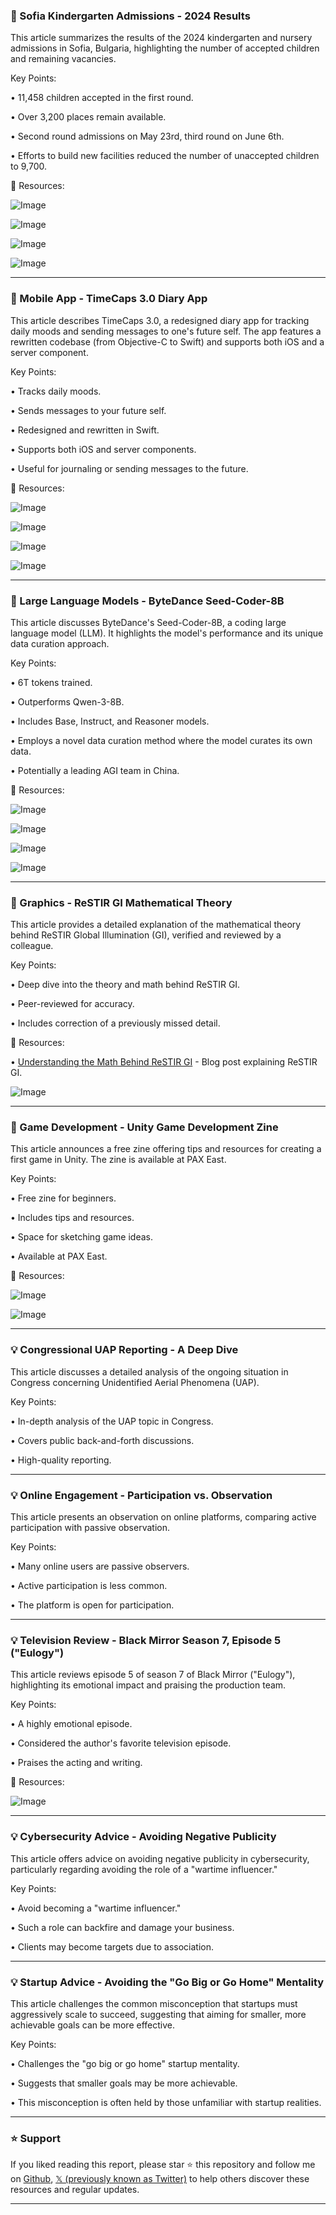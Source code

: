 ### 🤖 Sofia Kindergarten Admissions - 2024 Results

This article summarizes the results of the 2024 kindergarten and nursery admissions in Sofia, Bulgaria, highlighting the number of accepted children and remaining vacancies.

Key Points:

• 11,458 children accepted in the first round.


• Over 3,200 places remain available.


• Second round admissions on May 23rd, third round on June 6th.


• Efforts to build new facilities reduced the number of unaccepted children to 9,700.


🔗 Resources:

![Image](https://pbs.twimg.com/media/GqhioAMWwAAGLYt?format=jpg&name=360x360)

![Image](https://pbs.twimg.com/media/GqhioAMWIAA6jZx?format=jpg&name=360x360)

![Image](https://pbs.twimg.com/media/GqhioAHWkAEjiXR?format=jpg&name=360x360)

![Image](https://pbs.twimg.com/media/GqhioAFW0AAk4K0?format=jpg&name=360x360)


---

### 🚀 Mobile App - TimeCaps 3.0 Diary App

This article describes TimeCaps 3.0, a redesigned diary app for tracking daily moods and sending messages to one's future self.  The app features a rewritten codebase (from Objective-C to Swift) and supports both iOS and a server component.

Key Points:

• Tracks daily moods.


• Sends messages to your future self.


• Redesigned and rewritten in Swift.


• Supports both iOS and server components.


• Useful for journaling or sending messages to the future.


🔗 Resources:

![Image](https://pbs.twimg.com/media/Gqjsx9WbIAA8JyS?format=jpg&name=900x900)

![Image](https://pbs.twimg.com/media/Gqjs01yWIAEnlso?format=jpg&name=900x900)

![Image](https://pbs.twimg.com/media/Gqjs05MWsAAZYT-?format=jpg&name=900x900)

![Image](https://pbs.twimg.com/media/Gqjs018WcAEpRaz?format=jpg&name=900x900)


---

### 🤖 Large Language Models - ByteDance Seed-Coder-8B

This article discusses ByteDance's Seed-Coder-8B, a coding large language model (LLM).  It highlights the model's performance and its unique data curation approach.

Key Points:

• 6T tokens trained.


• Outperforms Qwen-3-8B.


• Includes Base, Instruct, and Reasoner models.


• Employs a novel data curation method where the model curates its own data.


• Potentially a leading AGI team in China.



🔗 Resources:

![Image](https://pbs.twimg.com/media/GqkNHhnW8AATD4n?format=jpg&name=360x360)

![Image](https://pbs.twimg.com/media/GqkNHhnXsAAMIiX?format=jpg&name=360x360)

![Image](https://pbs.twimg.com/media/GqkNHkYWYAAwd0l?format=jpg&name=360x360)

![Image](https://pbs.twimg.com/media/GqkNY4cWoAASFOa?format=jpg&name=small)


---

### 🤖  Graphics - ReSTIR GI Mathematical Theory

This article provides a detailed explanation of the mathematical theory behind ReSTIR Global Illumination (GI), verified and reviewed by a colleague.


Key Points:

• Deep dive into the theory and math behind ReSTIR GI.


• Peer-reviewed for accuracy.


• Includes correction of a previously missed detail.


🔗 Resources:

• [Understanding the Math Behind ReSTIR GI](https://agraphicsguynotes.com/posts/understanding_the_math_behind_restir_gi/…) - Blog post explaining ReSTIR GI.

![Image](https://pbs.twimg.com/media/Gqi-V74bcAEwvVU?format=jpg&name=small)


---

### 🚀 Game Development - Unity Game Development Zine

This article announces a free zine offering tips and resources for creating a first game in Unity. The zine is available at PAX East.

Key Points:

• Free zine for beginners.


• Includes tips and resources.


• Space for sketching game ideas.


• Available at PAX East.


🔗 Resources:

![Image](https://pbs.twimg.com/media/GqifSA6XUAAkB5B?format=jpg&name=small)

![Image](https://pbs.twimg.com/media/GqifSCYWcAAmClh?format=jpg&name=small)



---

### 💡 Congressional UAP Reporting - A Deep Dive

This article discusses a detailed analysis of the ongoing situation in Congress concerning Unidentified Aerial Phenomena (UAP).


Key Points:

• In-depth analysis of the UAP topic in Congress.


• Covers public back-and-forth discussions.


• High-quality reporting.


---

### 💡 Online Engagement - Participation vs. Observation

This article presents an observation on online platforms, comparing active participation with passive observation.

Key Points:

• Many online users are passive observers.


• Active participation is less common.


• The platform is open for participation.



---

### 💡 Television Review - Black Mirror Season 7, Episode 5 ("Eulogy")

This article reviews episode 5 of season 7 of Black Mirror ("Eulogy"), highlighting its emotional impact and praising the production team.


Key Points:

• A highly emotional episode.


• Considered the author's favorite television episode.


• Praises the acting and writing.


🔗 Resources:

![Image](https://pbs.twimg.com/media/Gqj6FvdWgAAhzGN?format=jpg&name=small)


---

### 💡 Cybersecurity Advice - Avoiding Negative Publicity

This article offers advice on avoiding negative publicity in cybersecurity, particularly regarding avoiding the role of a "wartime influencer."


Key Points:

• Avoid becoming a "wartime influencer."


• Such a role can backfire and damage your business.


• Clients may become targets due to association.




---

### 💡 Startup Advice - Avoiding the "Go Big or Go Home" Mentality

This article challenges the common misconception that startups must aggressively scale to succeed, suggesting that aiming for smaller, more achievable goals can be more effective.


Key Points:

• Challenges the "go big or go home" startup mentality.


• Suggests that smaller goals may be more achievable.


• This misconception is often held by those unfamiliar with startup realities.


---

### ⭐️ Support

If you liked reading this report, please star ⭐️ this repository and follow me on [Github](https://github.com/Drix10), [𝕏 (previously known as Twitter)](https://x.com/DRIX_10_) to help others discover these resources and regular updates.

---
